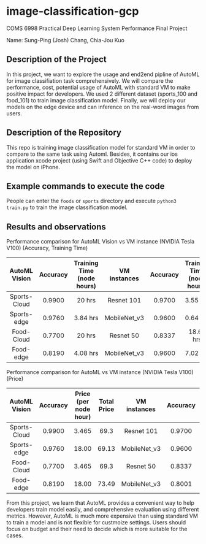 # image-classification-gcp
COMS 6998 Practical Deep Learning System Performance Final Project

Name: Sung-Ping (Josh) Chang, Chia-Jou Kuo

## Description of the Project
In this project, we want to explore the usage and end2end pipline of AutoML for image classifiation task comprehensively. We will compare the performance, cost, potential usage of AutoML with standard VM to make positive impact for developers. We used 2 different dataset (sports_100 and food_101) to train image classification model. Finally, we will deploy our models on the edge device and can inference on the real-word images from users.


## Description of the Repository
This repo is training image classification model for standard VM in order to compare to the same task using Automl. Besides, it contains our ios application xcode project (using Swift and Objective C++ code) to deploy the model on iPhone.


## Example commands to execute the code

People can enter the `foods` or `sports` directory and execute `python3 train.py` to train the image classification model.

## Results and observations  

Performance comparison for AutoML Vision vs VM instance (NVIDIA Tesla V100) (Accuracy, Training Time)

|    AutoML Vision     | Accuracy | Training Time (node hours) | VM instances | Accuracy | Training Time (node hours) |
| :------------------: | :------: | :------------------------: | :----------: | :------: | :------------------------: |
|     Sports-Cloud     |  0.9900  |         20 hrs             |  Resnet 101  |  0.9700  |           3.55 hrs         |
|     Sports-edge      |  0.9760  |         3.84 hrs           |  MobileNet_v3|  0.9600  |           0.64 hrs         |
|     Food-Cloud       |  0.7700  |         20 hrs             |  Resnet 50   |  0.8337  |           18.63 hrs        |
|     Food-edge        |  0.8190  |         4.08 hrs           |  MobileNet_v3|  0.9600  |           7.02 hrs         |


Performance comparison for AutoML vs VM instance (NVIDIA Tesla V100) (Price)

|    AutoML Vision     | Accuracy | Price (per node hour)| Total Price  | VM instances | Accuracy | Price (per node hour)| Total Price  |
| :------------------: | :------: | :------------------: | :----------: | :----------: | :------: | :-----------------:  | :----------: |
|     Sports-Cloud     |  0.9900  |        3.465         |    69.3      |  Resnet 101  |  0.9700  |         1.91         |     6.781    |
|     Sports-edge      |  0.9760  |        18.00         |    69.13     |  MobileNet_v3|  0.9600  |         1.91         |     1.222    |
|     Food-Cloud       |  0.7700  |        3.465         |    69.3      |  Resnet 50   |  0.8337  |         1.91         |     35.58    |
|     Food-edge        |  0.8190  |        18.00         |    73.49     |  MobileNet_v3|  0.8001  |         1.91         |     13.41    |


From this project, we learn that AutoML provides a convenient way to help developers train model easily, and comprehensive evaluation using different metrics. However, AutoML is much more expensive than using standard VM to train a model and is not flexible for custmoize settings. Users should focus on budget and their need to decide which is more suitable for the cases.


